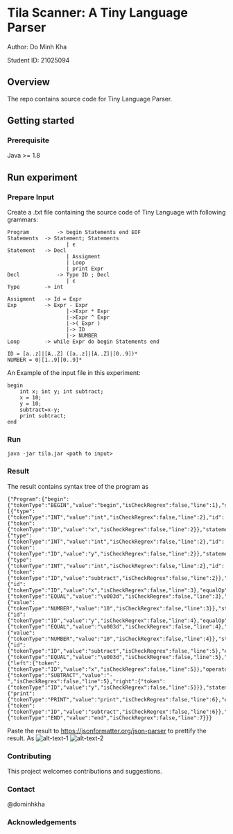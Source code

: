 # Tila Scanner: A Tiny Language Parser
Author: Do Minh Kha 

Student ID: 21025094
## Overview
The repo contains source code for Tiny Language Parser.

[//]: # (## Table of Contents)

[//]: # ()
[//]: # (* [Overview]&#40;#overview&#41;)

[//]: # (* [Getting Started]&#40;#getting-started&#41;)

[//]: # (    * [Prerequisites]&#40;#prerequisites&#41;)

[//]: # (    * [Get Repo]&#40;#get-repo&#41;)

[//]: # ()
[//]: # (* [Run experiment]&#40;#Run-experiment&#41;)

[//]: # (    * [Prepare Input]&#40;#prepare-input&#41;)

[//]: # (    * [Run]&#40;#run&#41;)

[//]: # (    * [Result]&#40;#View-Result&#41;)

## Getting started
### Prerequisite
Java >= 1.8

## Run experiment
### Prepare Input
Create a .txt file containing the source code of Tiny Language with following grammars:
```
Program	        -> begin Statements end EOF
Statements	-> Statement; Statements
                   | ϵ
Statement	-> Decl
                   | Assigment
                   | Loop
                   | print Expr
Decl 	        -> Type ID ; Decl
                   | ϵ
Type		-> int

Assigment	-> Id = Expr
Exp 		-> Expr - Expr
                   |->Expr * Expr
                   |->Expr ^ Expr
                   |->( Expr )
                   |-> ID
                   |-> NUMBER
Loop		-> while Expr do begin Statements end

ID = [a..z]|[A..Z] ([a..z]|[A..Z]|[0..9])*
NUMBER = 0|[1..9][0..9]*
```
An Example of the input file in this experiment:

```
begin
    int x; int y; int subtract;
    x = 10;
    y = 10;
    subtract=x-y;
    print subtract;
end
```

### Run

[//]: # (* Compile:  ``make compile``)

[//]: # (* Run : ``make run inputFile={The full path of input file}``)

[//]: # (* Clean: ``make clean``)
```java -jar tila.jar <path to input>```
### Result
The result contains syntax tree of the program as
```
{"Program":{"begin":{"tokenType":"BEGIN","value":"begin","isCheckRegrex":false,"line":1},"statements":[{"type":{"tokenType":"INT","value":"int","isCheckRegrex":false,"line":2},"id":{"token":{"tokenType":"ID","value":"x","isCheckRegrex":false,"line":2}},"statement":"Delc"},{"type":{"tokenType":"INT","value":"int","isCheckRegrex":false,"line":2},"id":{"token":{"tokenType":"ID","value":"y","isCheckRegrex":false,"line":2}},"statement":"Delc"},{"type":{"tokenType":"INT","value":"int","isCheckRegrex":false,"line":2},"id":{"token":{"tokenType":"ID","value":"subtract","isCheckRegrex":false,"line":2}},"statement":"Delc"},{"id":{"tokenType":"ID","value":"x","isCheckRegrex":false,"line":3},"equalOp":{"tokenType":"EQUAL","value":"\u003d","isCheckRegrex":false,"line":3},"rightValue":{"value":{"tokenType":"NUMBER","value":"10","isCheckRegrex":false,"line":3}},"statement":"Assigment"},{"id":{"tokenType":"ID","value":"y","isCheckRegrex":false,"line":4},"equalOp":{"tokenType":"EQUAL","value":"\u003d","isCheckRegrex":false,"line":4},"rightValue":{"value":{"tokenType":"NUMBER","value":"10","isCheckRegrex":false,"line":4}},"statement":"Assigment"},{"id":{"tokenType":"ID","value":"subtract","isCheckRegrex":false,"line":5},"equalOp":{"tokenType":"EQUAL","value":"\u003d","isCheckRegrex":false,"line":5},"rightValue":{"left":{"token":{"tokenType":"ID","value":"x","isCheckRegrex":false,"line":5}},"operator":{"tokenType":"SUBTRACT","value":"-","isCheckRegrex":false,"line":5},"right":{"token":{"tokenType":"ID","value":"y","isCheckRegrex":false,"line":5}}},"statement":"Assigment"},{"print":{"tokenType":"PRINT","value":"print","isCheckRegrex":false,"line":6},"expr":{"token":{"tokenType":"ID","value":"subtract","isCheckRegrex":false,"line":6}},"statement":"Print"}],"end":{"tokenType":"END","value":"end","isCheckRegrex":false,"line":7}}}
```
Paste the result to https://jsonformatter.org/json-parser to prettify the result. As
![alt-text-1](local/output/result_img_1.PNG "title-1") ![alt-text-2](local/output/result_img_2.PNG "title-2")
### Contributing
This project welcomes contributions and suggestions.
### Contact
@dominhkha
### Acknowledgements

